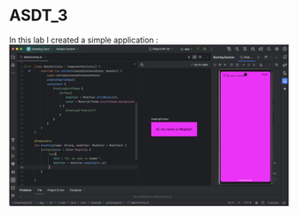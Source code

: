 # ASDT_3

In this lab I created a simple application : 
<img alt=foto src="Screenshot 2024-11-28 at 19.30.07.png">